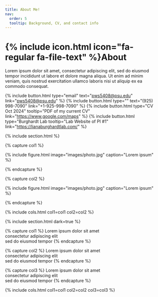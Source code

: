 ```yaml
---
title: About Me!
nav:
  order: 5
  tooltip: Background, CV, and contact info
---
```


# {% include icon.html icon="fa-regular fa-file-text" %}About

Lorem ipsum dolor sit amet, consectetur adipiscing elit, sed do eiusmod tempor
incididunt ut labore et dolore magna aliqua. Ut enim ad minim veniam, quis
nostrud exercitation ullamco laboris nisi ut aliquip ex ea commodo consequat.

{%
  include button.html
  type="email"
  text="pws5408@psu.edu"
  link="pws5408@psu.edu"
%}
{%
  include button.html
  type=""
  text="(925) 998-7090"
  link="+1-925-998-7090"
%}
{%
  include button.html
  type="CV Oct 2024"
  tooltip="PDF of my current CV"
  link="https://www.google.com/maps"
%}
{%
  include button.html
  type="Burghardt Lab
  tooltip="Lab Website of PI #1"
  link="https://lianaburghardtlab.com/"
%}


{% include section.html %}

{% capture col1 %}

{%
  include figure.html
  image="images/photo.jpg"
  caption="Lorem ipsum"
%}

{% endcapture %}

{% capture col2 %}

{%
  include figure.html
  image="images/photo.jpg"
  caption="Lorem ipsum"
%}

{% endcapture %}

{% include cols.html col1=col1 col2=col2 %}

{% include section.html dark=true %}

{% capture col1 %}
Lorem ipsum dolor sit amet  
consectetur adipiscing elit  
sed do eiusmod tempor
{% endcapture %}

{% capture col2 %}
Lorem ipsum dolor sit amet  
consectetur adipiscing elit  
sed do eiusmod tempor
{% endcapture %}

{% capture col3 %}
Lorem ipsum dolor sit amet  
consectetur adipiscing elit  
sed do eiusmod tempor
{% endcapture %}

{% include cols.html col1=col1 col2=col2 col3=col3 %}
